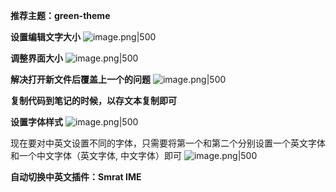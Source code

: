 
**推荐主题：green-theme**

**设置编辑文字大小**
![image.png|500](https://my-obsidian-image.oss-cn-guangzhou.aliyuncs.com/2024/07/ee7ef4296748a24d154a2a57f31e1a78.png)


**调整界面大小**
![image.png|500](https://my-obsidian-image.oss-cn-guangzhou.aliyuncs.com/2024/07/261cbc555b34ec1eaa5d3481b8860ba2.png)


**解决打开新文件后覆盖上一个的问题**
![image.png|500](https://my-obsidian-image.oss-cn-guangzhou.aliyuncs.com/2024/07/7648944dc642c793efac83b0805d4648.png)


**复制代码到笔记的时候，以存文本复制即可**

**设置字体样式**
![image.png|500](https://my-obsidian-image.oss-cn-guangzhou.aliyuncs.com/2024/07/c323d5852ffaf6c1b7017dca9f6f2f40.png)

现在要对中英文设置不同的字体，只需要将第一个和第二个分别设置一个英文字体和一个中文字体（英文字体, 中文字体）即可
![image.png|500](https://my-obsidian-image.oss-cn-guangzhou.aliyuncs.com/2024/07/01c7840637db677e2ec070c3a6eaf49b.png)

**自动切换中英文插件：Smrat IME**